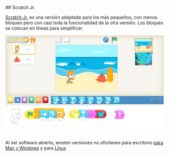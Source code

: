 ## Scratch Jr.

[Scratch Jr.](https://www.scratchjr.org) es una versión adaptada para los más pequeños, con menos bloques pero con casi toda la funcionalidad de la otra versión. Los bloques se colocan en líneas para simplificar.

![Scratch Jr](./images/scratchJr.webp)

Al ser software abierto, existen versiones no oficilanes para escritorio [para Mac y Windows](https://jfo8000.github.io/ScratchJr-Desktop/) y para [Linux](https://github.com/JustSch/ScratchJr-Desktop/releases/tag/v1.3.5)
